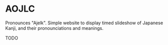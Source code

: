 # AOJLC
Pronounces "Ajelk". Simple website to display timed slideshow of Japanese Kanji, and their pronounciations and meanings.

TODO